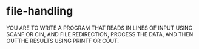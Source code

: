 # file-handling
YOU ARE TO WRITE A PROGRAM THAT READS IN LINES OF INPUT USING SCANF OR CIN, AND FILE REDIRECTION, PROCESS THE DATA, AND THEN OUTTHE RESULTS USING PRINTF OR COUT.
